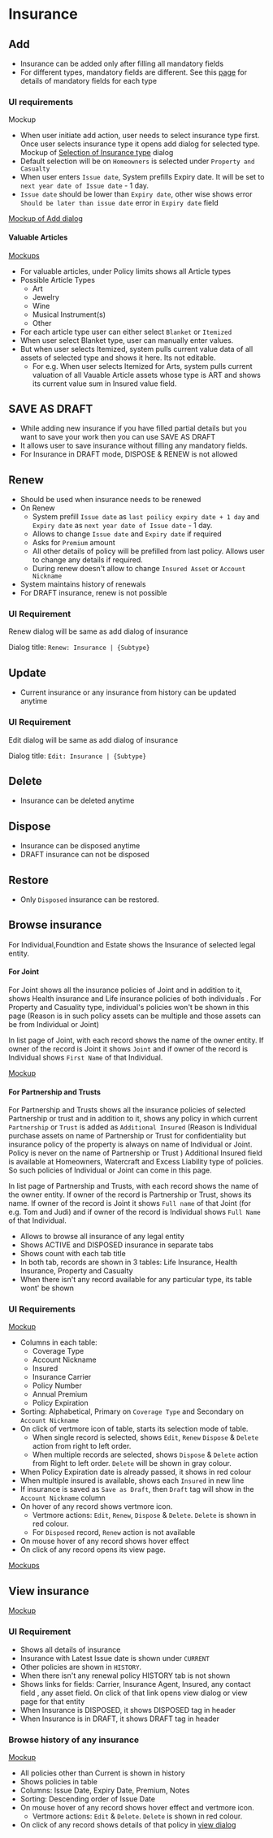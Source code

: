 # Insurance

## Add

- Insurance can be added only after filling all mandatory fields
- For different types, mandatory fields are different. See this [page](./insurance-entity.md) for details of mandatory fields for each type

### UI requirements

Mockup

- When user initiate add action, user needs to select insurance type first. Once user selects insurance type it opens add dialog for selected type. Mockup of [Selection of Insurance type](https://drive.google.com/file/d/1np0bEycE4dHiOPbVKvwKUXd5dyo8klEe/view) dialog
- Default selection will be on `Homeowners` is selected under `Property and Casualty`
- When user enters `Issue date`, System prefills Expiry date. It will be set to  `next year date of Issue date` - 1 day. 
- `Issue date` should be lower than `Expiry date`, other wise shows error `Should be later than issue date` error in `Expiry date` field

[Mockup of Add dialog](https://drive.google.com/file/d/1LirlQHgzMjosABVogdYtb6swdJZNSHKQ/view)

#### Valuable Articles

[Mockups](https://gallery.io/projects/MCHbtQVoQ2HCZfBS-vT-eRyP/files/MCEJu8Y2hyDScfKBntr_haNHh2Gdsx1zS1w)

- For valuable articles, under Policy limits shows all Article types 
- Possible Article Types
  - Art
  - Jewelry
  - Wine
  - Musical Instrument(s)
  - Other
- For each article type user can either select `Blanket` or `Itemized`  
- When user select Blanket type, user can manually enter values.
- But when user selects Itemized, system pulls current value data of all assets of selected type and shows it here. Its not editable.
  - For e.g. When user selects Itemized for Arts, system pulls current valuation of all Vauable Article assets whose type is ART and shows its current value sum in Insured value field.

## SAVE AS DRAFT

- While adding new insurance if you have filled partial details  but you want to save your work then you can  use SAVE AS DRAFT
- It allows user to save insurance without filling any mandatory fields.
- For Insurance in DRAFT mode, DISPOSE & RENEW is not allowed

## Renew

- Should be used when insurance needs to be renewed
- On Renew
  - System prefill `Issue date` as  `last poilicy expiry date + 1 day` and `Expiry date` as `next year date of Issue date` - 1 day. 
  - Allows to change `Issue date` and `Expiry date` if required
  - Asks for `Premium` amount
  - All other details of policy will be prefilled from last policy. Allows user to change any details if required.
  - During renew doesn't allow to change `Insured Asset` or `Account Nickname` 
- System maintains history of renewals
- For DRAFT insurance, renew is not possible

### UI Requirement

Renew dialog will be same as add dialog of insurance

Dialog title: `Renew: Insurance | {Subtype}`

## Update

- Current insurance or any insurance from history can be updated anytime

### UI Requirement

Edit dialog will be same as add dialog of insurance

Dialog title: `Edit: Insurance | {Subtype}`

## Delete

- Insurance can be deleted anytime

## Dispose

- Insurance can be disposed anytime
- DRAFT insurance can not be disposed

## Restore

- Only `Disposed` insurance can be restored.

## Browse insurance

For Individual,Foundtion and Estate shows the Insurance of selected legal entity.

#### For Joint

For Joint shows all the insurance policies of Joint and in addition to it, shows Health insurance and Life insurance policies of both individuals . For Property and Casuality type, individual's policies won't be shown in this page (Reason is in such policy assets can be multiple and those assets can be from Individual or Joint)

In list page of Joint, with each record shows the name of the owner entity. If owner of the record is Joint it shows `Joint` and if owner of the record is Individual shows `First Name` of that Individual.

[Mockup](https://gallery.io/projects/MCHbtQVoQ2HCZfBS-vT-eRyP/files/MCE55fxq78DfBmp-Oe4g1TlT)

#### For Partnership and Trusts

For Partnership and Trusts shows all the insurance policies of selected Partnership or trust and in addition to it, shows any policy in which current `Partnership` or `Trust` is added as `Additional Insured` (Reason is Individual purchase assets on name of Partnership or Trust for confidentiality but insurance policy of the property is always on name of Individual or Joint. Policy is never on the name of Partnership or Trust ) Additional Insured field is available at Homeowners, Watercraft and Excess Liability type of policies. So such policies of Individual or Joint can come in this page.

In list page of Partnership and Trusts, with each record shows the name of the owner entity. If owner of the record is Partnership or Trust, shows its name. If owner of the record is Joint it shows `Full name` of that Joint (for e.g. Tom and Judi) and if owner of the record is Individual shows `Full Name` of that Individual.



- Allows to browse all insurance of any legal entity
- Shows ACTIVE and DISPOSED insurance in separate tabs
- Shows count with each tab title
- In both tab, records are shown in 3 tables: Life Insurance, Health Insurance, Property and Casualty 
- When there isn't any record available for any particular type, its table wont' be shown

### UI Requirements

[Mockup](https://drive.google.com/file/d/1OBofPX07v358OT2GyOJF2KGwrye6yGD0/view)

- Columns in each table: 
  - Coverage Type
  - Account Nickname
  - Insured
  - Insurance Carrier
  - Policy Number
  - Annual Premium
  - Policy Expiration
- Sorting: Alphabetical, Primary on `Coverage Type` and Secondary on `Account Nickname`
- On click of vertmore icon of table, starts its selection mode of table.
  - When single record is selected, shows `Edit`, `Renew` `Dispose` & `Delete` action from right to left order.
  - When multiple records are selected, shows `Dispose` & `Delete` action from Right to left order. `Delete` will be shown in gray colour.
- When Policy Expiration date is already passed, it shows in red colour
- When multiple insured is available, shows each `Insured` in new line
- If insurance is saved as `Save as Draft`, then `Draft` tag will show in the `Account Nickname` column
- On hover of any record shows vertmore icon. 
  - Vertmore actions:  `Edit`, `Renew`, `Dispose` & `Delete`. `Delete` is shown in red colour.
  - For `Disposed` record, `Renew` action is not available
- On mouse hover of any record shows hover effect
- On click of any record opens its view page.

[Mockups](https://gallery.io/projects/MCHbtQVoQ2HCZfBS-vT-eRyP/files/MCEJu8Y2hyDSccML1aHWLbFoo3IUzCjO1Oo)

## View insurance

[Mockup](https://drive.google.com/file/d/1rCCTGDDx-tCMsg4sjaQcaWEYiQJ4GwHU/view)

### UI Requirement

- Shows all details of insurance
- Insurance with Latest Issue date is shown under `CURRENT` 
- Other policies are shown in `HISTORY`. 
- When there isn't any renewal policy HISTORY tab is not shown
- Shows links for fields: Carrier, Insurance Agent, Insured,  any contact field , any asset field.  On click of that link opens view dialog or view page for that entity
- When Insurance is DISPOSED, it shows DISPOSED tag in header
- When Insurance is in DRAFT, it shows DRAFT tag in header

### Browse history of any insurance

[Mockup](https://drive.google.com/file/d/1lMdtee3hg0kziNkN0coXkMDuzLrVchVD/view)

- All policies other than Current is shown in history
- Shows policies in table
- Columns: Issue Date, Expiry Date, Premium, Notes
- Sorting: Descending order of Issue Date
- On mouse hover of any record shows hover effect and vertmore icon. 
  - Vertmore actions:  `Edit` & `Delete`. `Delete` is shown in red colour.
- On click of any record shows details of that policy in [view dialog](https://drive.google.com/file/d/1o72FMEzaHKoQpJth9vDWqMIBkaPIVRCz/view)
